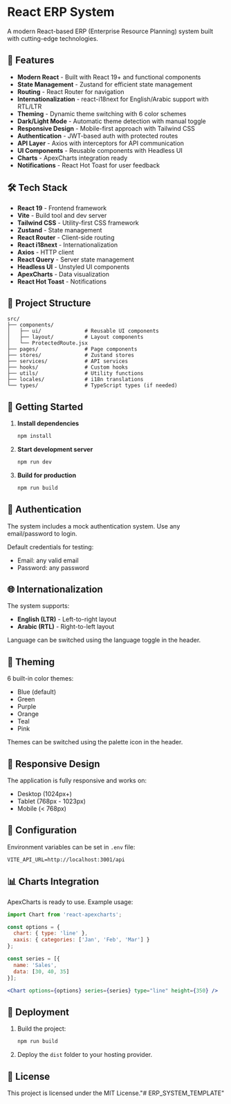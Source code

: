 # React ERP System

A modern React-based ERP (Enterprise Resource Planning) system built with cutting-edge technologies.

## 🚀 Features

- **Modern React** - Built with React 19+ and functional components
- **State Management** - Zustand for efficient state management
- **Routing** - React Router for navigation
- **Internationalization** - react-i18next for English/Arabic support with RTL/LTR
- **Theming** - Dynamic theme switching with 6 color schemes
- **Dark/Light Mode** - Automatic theme detection with manual toggle
- **Responsive Design** - Mobile-first approach with Tailwind CSS
- **Authentication** - JWT-based auth with protected routes
- **API Layer** - Axios with interceptors for API communication
- **UI Components** - Reusable components with Headless UI
- **Charts** - ApexCharts integration ready
- **Notifications** - React Hot Toast for user feedback

## 🛠️ Tech Stack

- **React 19** - Frontend framework
- **Vite** - Build tool and dev server
- **Tailwind CSS** - Utility-first CSS framework
- **Zustand** - State management
- **React Router** - Client-side routing
- **React i18next** - Internationalization
- **Axios** - HTTP client
- **React Query** - Server state management
- **Headless UI** - Unstyled UI components
- **ApexCharts** - Data visualization
- **React Hot Toast** - Notifications

## 📁 Project Structure

```
src/
├── components/
│   ├── ui/              # Reusable UI components
│   ├── layout/          # Layout components
│   └── ProtectedRoute.jsx
├── pages/               # Page components
├── stores/              # Zustand stores
├── services/            # API services
├── hooks/               # Custom hooks
├── utils/               # Utility functions
├── locales/             # i18n translations
└── types/               # TypeScript types (if needed)
```

## 🚀 Getting Started

1. **Install dependencies**
   ```bash
   npm install
   ```

2. **Start development server**
   ```bash
   npm run dev
   ```

3. **Build for production**
   ```bash
   npm run build
   ```

## 🔐 Authentication

The system includes a mock authentication system. Use any email/password to login.

Default credentials for testing:
- Email: any valid email
- Password: any password

## 🌐 Internationalization

The system supports:
- **English (LTR)** - Left-to-right layout
- **Arabic (RTL)** - Right-to-left layout

Language can be switched using the language toggle in the header.

## 🎨 Theming

6 built-in color themes:
- Blue (default)
- Green
- Purple
- Orange
- Teal
- Pink

Themes can be switched using the palette icon in the header.

## 📱 Responsive Design

The application is fully responsive and works on:
- Desktop (1024px+)
- Tablet (768px - 1023px)
- Mobile (< 768px)

## 🔧 Configuration

Environment variables can be set in `.env` file:

```env
VITE_API_URL=http://localhost:3001/api
```

## 📊 Charts Integration

ApexCharts is ready to use. Example usage:

```jsx
import Chart from 'react-apexcharts';

const options = {
  chart: { type: 'line' },
  xaxis: { categories: ['Jan', 'Feb', 'Mar'] }
};

const series = [{
  name: 'Sales',
  data: [30, 40, 35]
}];

<Chart options={options} series={series} type="line" height={350} />
```

## 🚀 Deployment

1. Build the project:
   ```bash
   npm run build
   ```

2. Deploy the `dist` folder to your hosting provider.

## 📄 License

This project is licensed under the MIT License."# ERP_SYSTEM_TEMPLATE" 
